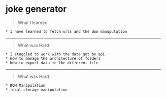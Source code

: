 # joke generator

> What I learned  

>> 
    * I have learned to fetch urls and the dom manupulation 

---

> What was Hard

>> 
    * I stuggled to work with the data got by api  
    * how to manage the architecture of folders  
    * how to export data in the different file

---

> What was Hard

>> 
    * DOM Manipulation
    * local storage manipulation
